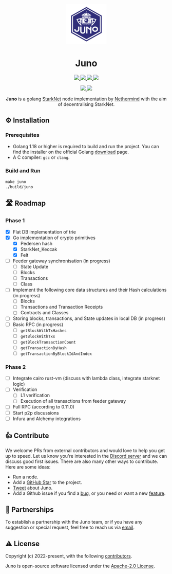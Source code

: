 <p align="center">
  <a href="https://gojuno.xyz">
    <img alt="Juno Logo" height="125" src="./.github/juno_rounded.png">
  </a>
  <br>
</p>

<h1 align="center">Juno</h1>

<p align="center">
  <a href="https://pkg.go.dev/github.com/NethermindEth/juno">
    <img src="https://pkg.go.dev/badge/github.com/NethermindEth/juno.svg">
  </a>
  <a href="https://goreportcard.com/report/github.com/NethermindEth/juno">
    <img src="https://goreportcard.com/badge/github.com/NethermindEth/juno">
  </a>
  <a href="https://github.com/NethermindEth/juno/actions">
    <img src="https://github.com/NethermindEth/juno/actions/workflows/juno-build.yml/badge.svg">
  </a>
  <a href="https://codecov.io/gh/NethermindEth/juno">
    <img src="https://codecov.io/gh/NethermindEth/juno/branch/main/graph/badge.svg">
  </a>

</p>
<p align="center">
  <a href="https://discord.gg/TcHbSZ9ATd">
    <img src="https://img.shields.io/badge/Discord-5865F2?style=for-the-badge&logo=discord&logoColor=white">
  </a>
  <a href="https://twitter.com/nethermindeth?s=20&t=xLC_xrid_f17DJqdJ2EZnA">
    <img src="https://img.shields.io/badge/Twitter-1DA1F2?style=for-the-badge&logo=twitter&logoColor=white">
  </a>
</p>


<p align="center">
  <b>Juno</b> is a golang <a href="https://starknet.io/">StarkNet</a> node implementation by <a href="https://nethermind.io/">Nethermind</a> with the aim of decentralising StarkNet.
</p>

## ⚙️ Installation

### Prerequisites

- Golang 1.18 or higher is required to build and run the project. You can find the installer on 
  the official Golang [download](https://go.dev/doc/install) page.
- A C compiler: `gcc` or `clang`.

### Build and Run

```shell
make juno
./build/juno
```


## 🛣 Roadmap

### Phase 1

* [X] Flat DB implementation of trie
* [X] Go implementation of crypto primitives
    * [X] Pedersen hash
    * [X] StarkNet_Keccak
    * [X] Felt
* [ ] Feeder gateway synchronisation (in progress)
    * [ ] State Update
    * [ ] Blocks
    * [ ] Transactions
    * [ ] Class
* [ ] Implement the following core data structures and their Hash calculations (in progress)
    * [ ] Blocks
    * [ ] Transactions and Transaction Receipts
    * [ ] Contracts and Classes
* [ ] Storing blocks, transactions, and State updates in local DB (in progress)
* [ ] Basic RPC (in progress)
    * [ ] `getBlockWithTxHashes`
    * [ ] `getBlockWithTxs`
    * [ ] `getBlockTransactionCount`
    * [ ] `getTransactionByHash`
    * [ ] `getTransactionByBlockIdAndIndex`

### Phase 2

* [ ] Integrate cairo rust-vm (discuss with lambda class, integrate starknet logic)
* [ ] Verification
    * [ ] L1 verification
    * [ ] Execution of all transactions from feeder gateway
* [ ] Full RPC (according to 0.11.0)
* [ ] Start p2p discussions
* [ ] Infura and Alchemy integrations

## 👍 Contribute

We welcome PRs from external contributors and would love to help you get up to speed.
Let us know you're interested in the [Discord server](https://discord.gg/TcHbSZ9ATd) and we can discuss good first issues.
There are also many other ways to contribute. Here are some ideas:

* Run a node.
* Add a [GitHub Star](https://github.com/NethermindEth/juno/stargazers) to the project.
* [Tweet](https://twitter.com/intent/tweet?url=https%3A%2F%2Fgithub.com%2FNethermindEth%2Fjuno&via=nethermindeth&text=Juno%20is%20Awesome%2C%20they%20are%20working%20hard%20to%20bring%20decentralization%20to%20StarkNet&hashtags=StarkNet%2CJuno%2CEthereum) about Juno.
* Add a Github issue if you find a [bug](https://github.com/NethermindEth/juno/issues/new?assignees=&labels=&template=bug_report.md&title=), or you need or want a new [feature](https://github.com/NethermindEth/juno/issues/new?assignees=&labels=&template=feature_request.md&title=).

## 🤝 Partnerships

To establish a partnership with the Juno team, or if you have any suggestion or special request, feel free to reach us
via [email](mailto:juno@nethermind.io).

## ⚠️ License

Copyright (c) 2022-present, with the following [contributors](https://github.com/NethermindEth/juno/graphs/contributors).

Juno is open-source software licensed under the [Apache-2.0 License](https://github.com/NethermindEth/juno/blob/main/LICENSE).
